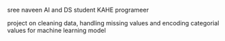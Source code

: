 
sree naveen
AI and DS student
KAHE
programeer


project on cleaning data, handling missing values and encoding categorial values for machine learning model
